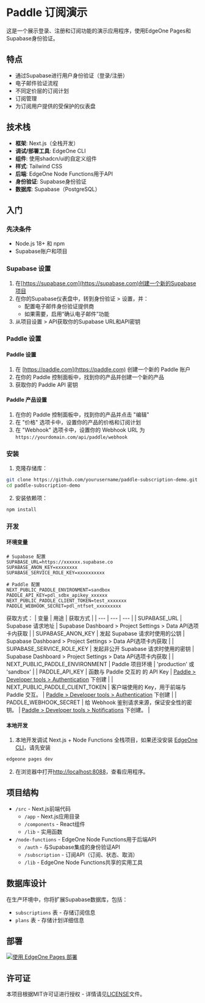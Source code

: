 # Paddle 订阅演示

这是一个展示登录、注册和订阅功能的演示应用程序，使用EdgeOne Pages和Supabase身份验证。

## 特点

- 通过Supabase进行用户身份验证（登录/注册）
- 电子邮件验证流程
- 不同定价层的订阅计划
- 订阅管理
- 为订阅用户提供的受保护的仪表盘

## 技术栈

- **框架**: Next.js（全栈开发）
- **调试/部署工具**: EdgeOne CLI
- **组件**: 使用shadcn/ui的自定义组件
- **样式**: Tailwind CSS
- **后端**: EdgeOne Node Functions用于API
- **身份验证**: Supabase身份验证
- **数据库**: Supabase（PostgreSQL）

## 入门

### 先决条件

- Node.js 18+ 和 npm
- Supabase账户和项目

### Supabase 设置

1. 在[https://supabase.com](https://supabase.com)创建一个新的Supabase项目
2. 在你的Supabase仪表盘中，转到身份验证 > 设置，并：
   - 配置电子邮件身份验证提供商
   - 如果需要，启用“确认电子邮件”功能
3. 从项目设置 > API获取你的Supabase URL和API密钥

### Paddle 设置
#### Paddle 设置

1. 在 [https://paddle.com](https://paddle.com) 创建一个新的 Paddle 账户
2. 在你的 Paddle 控制面板中，找到你的产品并创建一个新的产品
3. 获取你的 Paddle API 密钥

#### Paddle 产品设置

1. 在你的 Paddle 控制面板中，找到你的产品并点击 "编辑"
2. 在 "价格" 选项卡中，设置你的产品的价格和订阅计划
3. 在 "Webhook" 选项卡中，设置你的 Webhook URL 为 `https://yourdomain.com/api/paddle/webhook`

### 安装

1. 克隆存储库：

```bash
git clone https://github.com/yourusername/paddle-subscription-demo.git
cd paddle-subscription-demo
```

2. 安装依赖项：

```bash
npm install
```

### 开发

#### 环境变量
```
# Supabase 配置
SUPABASE_URL=https://xxxxxx.supabase.co
SUPABASE_ANON_KEY=xxxxxxxx
SUPABASE_SERVICE_ROLE_KEY=xxxxxxxxxx

# Paddle 配置
NEXT_PUBLIC_PADDLE_ENVIRONMENT=sandbox
PADDLE_API_KEY=pdl_sdbx_apikey_xxxxxx
NEXT_PUBLIC_PADDLE_CLIENT_TOKEN=test_xxxxxxx
PADDLE_WEBHOOK_SECRET=pdl_ntfset_xxxxxxxxx
```

获取方式：
| 变量 | 用途 | 获取方式 |
| --- | --- | --- |
| SUPABASE_URL | Supabase 请求地址 | Supabase Dashboard > Project Settings > Data API选项卡内获取 |
| SUPABASE_ANON_KEY | 发起 Supabase 请求时使用的公钥 | Supabase Dashboard > Project Settings > Data API选项卡内获取 |
| SUPABASE_SERVICE_ROLE_KEY | 发起非公开 Supabase 请求时使用的密钥 | Supabase Dashboard > Project Settings > Data API选项卡内获取 |
| NEXT_PUBLIC_PADDLE_ENVIRONMENT | Paddle 项目环境 | 'production' 或 'sandbox' |
| PADDLE_API_KEY | 函数与 Paddle 交互的 的 API Key | [Paddle > Developer tools > Authentication](https://sandbox-vendors.paddle.com/authentication-v2) 下创建 |
| NEXT_PUBLIC_PADDLE_CLIENT_TOKEN | 客户端使用的 Key，用于前端与 Paddle 交互。 | [Paddle > Developer tools > Authentication](https://sandbox-vendors.paddle.com/authentication-v2) 下创建 |
| PADDLE_WEBHOOK_SECRET | 给 Webhook 鉴别请求来源，保证安全性的密钥。 | [Paddle > Developer tools > Notifications](https://sandbox-vendors.paddle.com/notifications) 下创建。 |

#### 本地开发

1. 本地开发调试 Next.js + Node Functions 全栈项目，如果还没安装 [EdgeOne CLI](https://pages.edgeone.ai/document/edgeone-cli)，请先安装

```bash
edgeone pages dev
```

2. 在浏览器中打开[http://localhost:8088](http://localhost:8088)，查看应用程序。

## 项目结构

- `/src` - Next.js前端代码
  - `/app` - Next.js应用目录
  - `/components` - React组件
  - `/lib` - 实用函数
- `/node-functions` - EdgeOne Node Functions用于后端API
  - `/auth` - 与Supabase集成的身份验证API
  - `/subscription` - 订阅API（订阅、状态、取消）
  - `/lib` - EdgeOne Node Functions共享的实用工具

## 数据库设计

在生产环境中，你将扩展Supabase数据库，包括：

- `subscriptions` 表 - 存储订阅信息
- `plans` 表 - 存储计划详细信息

## 部署
[![使用 EdgeOne Pages 部署](https://cdnstatic.tencentcs.com/edgeone/pages/deploy.svg)](https://console.cloud.tencent.com/edgeone/pages/new?from=github&template=paddle-subscription-starter)


## 许可证

本项目根据MIT许可证进行授权 - 详情请见[LICENSE](https://github.com/github/choosealicense.com/blob/gh-pages/_licenses/mit.txt)文件。
